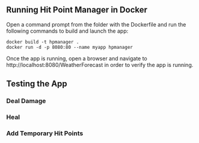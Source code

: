 ﻿
## Running Hit Point Manager in Docker

Open a command prompt from the folder with the Dockerfile
and run the following commands to build and launch the app:

```
docker build -t hpmanager .
docker run -d -p 8080:80 --name myapp hpmanager
```

Once the app is running, open a browser and navigate to 
http://localhost:8080/WeatherForecast
in order to verify the app is running.

## Testing the App

### Deal Damage

### Heal

### Add Temporary Hit Points 
